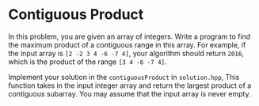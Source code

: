 Contiguous Product
==

In this problem, you are given an array of integers. Write a program to find the maximum product of a contiguous range in this array.
For example, if the input array is `[2 -2 3 4 -6 -7 4]`, your algorithm should return `2016`, which is the product of the range `[3 4 -6 -7 4]`.

Implement your solution in the `contiguousProduct` in `solution.hpp`, This function takes in the input integer array and return the largest product of a contiguous subarray. You may assume that the input array is never empty.
